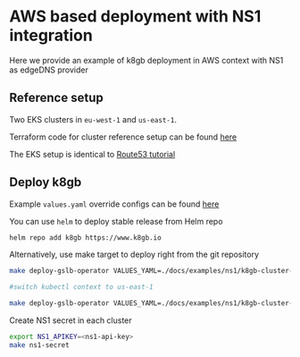 # AWS based deployment with NS1 integration

Here we provide an example of k8gb deployment in AWS context with NS1 as edgeDNS provider

## Reference setup

Two EKS clusters in `eu-west-1` and `us-east-1`.

Terraform code for cluster reference setup can be found [here](https://github.com/AbsaOSS/k8gb/tree/master/docs/examples/route53)

The EKS setup is identical to [Route53 tutorial](./deploy_route53.md)

## Deploy k8gb

Example `values.yaml` override configs can be found [here](https://github.com/AbsaOSS/k8gb/tree/master/docs/examples/ns1/)

You can use `helm` to deploy stable release from Helm repo

```sh
helm repo add k8gb https://www.k8gb.io
```

Alternatively, use make target to deploy right from the git repository

```sh
make deploy-gslb-operator VALUES_YAML=./docs/examples/ns1/k8gb-cluster-ns1-eu-west-1.yaml

#switch kubectl context to us-east-1

make deploy-gslb-operator VALUES_YAML=./docs/examples/ns1/k8gb-cluster-ns1-us-east-1.yaml
```

Create NS1 secret in each cluster

```sh
export NS1_APIKEY=<ns1-api-key>
make ns1-secret
```
